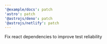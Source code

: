 ```yaml
---
'@example/docs': patch
'astro': patch
'@astrojs/deno': patch
'@astrojs/netlify': patch
---
```


Fix react dependencies to improve test reliability

